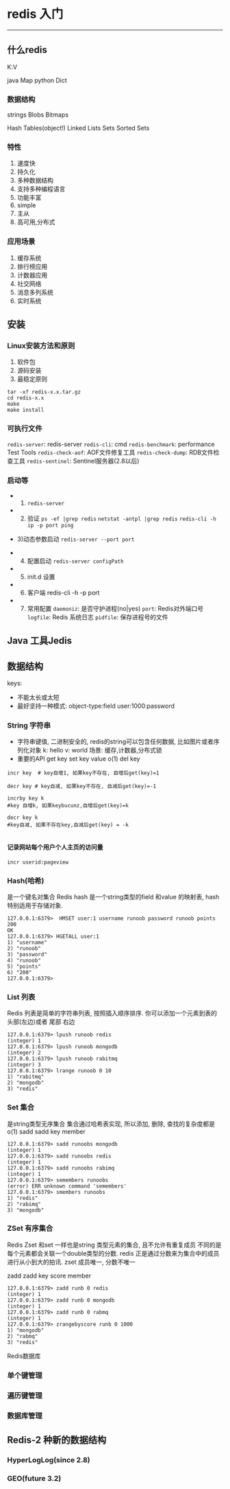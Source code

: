 # redis 入门
---
## 什么redis
K:V

java Map
python  Dict

### 数据结构
strings
Blobs
Bitmaps

Hash Tables(object!)
Linked Lists
Sets
Sorted Sets
### 特性
1. 速度快
2. 持久化
3. 多种数据结构
4. 支持多种编程语言
5. 功能丰富
6. simple
7. 主从
8. 高可用,分布式

### 应用场景
1. 缓存系统
2. 排行榜应用
3. 计数器应用
4. 社交网络
5. 消息多列系统
6. 实时系统

## 安装
### Linux安装方法和原则
1. 软件包
2. 源码安装
3. 最稳定原则

```shell
tar -xf redis-x.x.tar.gz
cd redis-x.x
make
make install
```

### 可执行文件
`redis-server`: redis-server
`redis-cli`: cmd
`redis-benchmark`: performance Test Tools
`redis-check-aof`: AOF文件修复工具
`redis-check-dump`: RDB文件检查工具
`redis-sentinel`: Sentinel服务器(2.8以后)

### 启动等
- 1) `redis-server`
- 2) 验证
`ps -ef |grep redis` `netstat -antpl |grep redis` 
`redis-cli -h ip -p port ping`

- 3)动态参数启动
`redis-server --port port`

- 4) 配置启动
`redis-server configPath`


- 5) init.d 设置

- 6) 客户端
redis-cli -h -p port

- 7) 常用配置
`daemoniz`: 是否守护进程(no|yes)
`port`: Redis对外端口号
`logfile`: Redis 系统日志
`pidfile`: 保存进程号的文件


## Java 工具Jedis

## 数据结构


keys:
* 不能太长或太短
* 最好坚持一种模式: object-type:field  user:1000:password
### String 字符串
* 字符串键值, 二进制安全的, redis的string可以包含任何数据, 比如图片或者序列化对象
k: hello  v: world
场景: 缓存,计数器,分布式锁
* 重要的API
  get key
  set key value o(1)
  del key

```
incr key  # key自增1, 如果key不存在, 自增后get(key)=1

decr key # key自减, 如果key不存在, 自减后get(key)=-1

incrby key k 
#key 自增k, 如果keybucunz,自增后get(key)=k

decr key k
#key自减, 如果不存在key,自减后get(key) = -k


```
#### 记录网站每个用户个人主页的访问量
`incr userid:pageview`

### Hash(哈希)
是一个键名对集合
Redis hash 是一个string类型的field 和value
的映射表, hash 特别适用于存储对象.
```
127.0.0.1:6379>  HMSET user:1 username runoob password runoob points 200
OK
127.0.0.1:6379> HGETALL user:1
1) "username"
2) "runoob"
3) "password"
4) "runoob"
5) "points"
6) "200"
127.0.0.1:6379> 

```

### List 列表
Redis 列表是简单的字符串列表, 按照插入顺序排序. 你可以添加一个元素到表的头部(左边)或者 尾部 右边
```
127.0.0.1:6379> lpush runoob redis
(integer) 1
127.0.0.1:6379> lpush runoob mongodb
(integer) 2
127.0.0.1:6379> lpush runoob rabitmq
(integer) 3
127.0.0.1:6379> lrange runoob 0 10
1) "rabitmq"
2) "mongodb"
3) "redis"
```

### Set 集合
是string类型无序集合
集合通过哈希表实现, 所以添加, 删除, 查找的复杂度都是o(1)
sadd
sadd key member
```
127.0.0.1:6379> sadd runoobs mongodb
(integer) 1
127.0.0.1:6379> sadd runoobs redis
(integer) 1
127.0.0.1:6379> sadd runoobs rabimq
(integer) 1
127.0.0.1:6379> semembers runoobs
(error) ERR unknown command 'semembers'
127.0.0.1:6379> smembers runoobs
1) "redis"
2) "rabimq"
3) "mongodb"
```

### ZSet 有序集合

Redis Zset 和set 一样也是string 类型元素的集合, 且不允许有重复成员
不同的是每个元素都会关联一个double类型的分数. redis 正是通过分数来为集合中的成员进行从小到大的拍讯. zset 成员唯一, 分数不唯一

zadd
zadd key score member
```
127.0.0.1:6379> zadd runb 0 redis
(integer) 1
127.0.0.1:6379> zadd runb 0 mongodb
(integer) 1
127.0.0.1:6379> zadd runb 0 rabmq
(integer) 1
127.0.0.1:6379> zrangebyscore runb 0 1000
1) "mongodb"
2) "rabmq"
3) "redis"

```

Redis数据库
### 单个键管理
### 遍历键管理
### 数据库管理

## Redis-2 种新的数据结构
### HyperLogLog(since 2.8)
### GEO(future 3.2)

